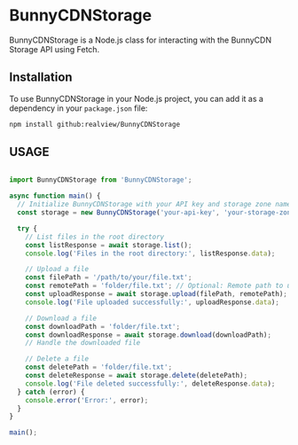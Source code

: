 # BunnyCDNStorage 

BunnyCDNStorage is a Node.js class for interacting with the BunnyCDN Storage API using Fetch.

## Installation

To use BunnyCDNStorage in your Node.js project, you can add it as a dependency in your `package.json` file:

```bash
npm install github:realview/BunnyCDNStorage
```
## USAGE

```javascript

import BunnyCDNStorage from 'BunnyCDNStorage';

async function main() {
  // Initialize BunnyCDNStorage with your API key and storage zone name
  const storage = new BunnyCDNStorage('your-api-key', 'your-storage-zone');

  try {
    // List files in the root directory
    const listResponse = await storage.list();
    console.log('Files in the root directory:', listResponse.data);

    // Upload a file
    const filePath = '/path/to/your/file.txt';
    const remotePath = 'folder/file.txt'; // Optional: Remote path to upload the file to
    const uploadResponse = await storage.upload(filePath, remotePath);
    console.log('File uploaded successfully:', uploadResponse.data);

    // Download a file
    const downloadPath = 'folder/file.txt';
    const downloadResponse = await storage.download(downloadPath);
    // Handle the downloaded file

    // Delete a file
    const deletePath = 'folder/file.txt';
    const deleteResponse = await storage.delete(deletePath);
    console.log('File deleted successfully:', deleteResponse.data);
  } catch (error) {
    console.error('Error:', error);
  }
}

main();
```


